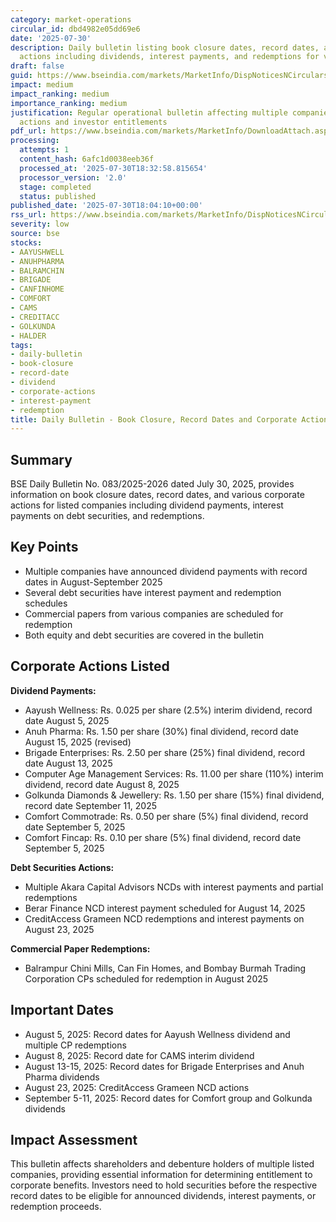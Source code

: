 ```yaml
---
category: market-operations
circular_id: dbd4982e05dd69e6
date: '2025-07-30'
description: Daily bulletin listing book closure dates, record dates, and corporate
  actions including dividends, interest payments, and redemptions for various securities.
draft: false
guid: https://www.bseindia.com/markets/MarketInfo/DispNoticesNCirculars.aspx?Noticeid={AE0651B7-2104-4AFA-B96D-6651250D50C1}&noticeno=20250730-59&dt=07/30/2025&icount=59&totcount=59&flag=0
impact: medium
impact_ranking: medium
importance_ranking: medium
justification: Regular operational bulletin affecting multiple companies' corporate
  actions and investor entitlements
pdf_url: https://www.bseindia.com/markets/MarketInfo/DownloadAttach.aspx?id=20250730-59&attachedId=7999bf78-8545-49d8-ae08-a7a7b8b82f30
processing:
  attempts: 1
  content_hash: 6afc1d0038eeb36f
  processed_at: '2025-07-30T18:32:58.815654'
  processor_version: '2.0'
  stage: completed
  status: published
published_date: '2025-07-30T18:04:10+00:00'
rss_url: https://www.bseindia.com/markets/MarketInfo/DispNoticesNCirculars.aspx?Noticeid={AE0651B7-2104-4AFA-B96D-6651250D50C1}&noticeno=20250730-59&dt=07/30/2025&icount=59&totcount=59&flag=0
severity: low
source: bse
stocks:
- AAYUSHWELL
- ANUHPHARMA
- BALRAMCHIN
- BRIGADE
- CANFINHOME
- COMFORT
- CAMS
- CREDITACC
- GOLKUNDA
- HALDER
tags:
- daily-bulletin
- book-closure
- record-date
- dividend
- corporate-actions
- interest-payment
- redemption
title: Daily Bulletin - Book Closure, Record Dates and Corporate Actions
---
```


## Summary

BSE Daily Bulletin No. 083/2025-2026 dated July 30, 2025, provides information on book closure dates, record dates, and various corporate actions for listed companies including dividend payments, interest payments on debt securities, and redemptions.

## Key Points

- Multiple companies have announced dividend payments with record dates in August-September 2025
- Several debt securities have interest payment and redemption schedules
- Commercial papers from various companies are scheduled for redemption
- Both equity and debt securities are covered in the bulletin

## Corporate Actions Listed

**Dividend Payments:**
- Aayush Wellness: Rs. 0.025 per share (2.5%) interim dividend, record date August 5, 2025
- Anuh Pharma: Rs. 1.50 per share (30%) final dividend, record date August 15, 2025 (revised)
- Brigade Enterprises: Rs. 2.50 per share (25%) final dividend, record date August 13, 2025
- Computer Age Management Services: Rs. 11.00 per share (110%) interim dividend, record date August 8, 2025
- Golkunda Diamonds & Jewellery: Rs. 1.50 per share (15%) final dividend, record date September 11, 2025
- Comfort Commotrade: Rs. 0.50 per share (5%) final dividend, record date September 5, 2025
- Comfort Fincap: Rs. 0.10 per share (5%) final dividend, record date September 5, 2025

**Debt Securities Actions:**
- Multiple Akara Capital Advisors NCDs with interest payments and partial redemptions
- Berar Finance NCD interest payment scheduled for August 14, 2025
- CreditAccess Grameen NCD redemptions and interest payments on August 23, 2025

**Commercial Paper Redemptions:**
- Balrampur Chini Mills, Can Fin Homes, and Bombay Burmah Trading Corporation CPs scheduled for redemption in August 2025

## Important Dates

- August 5, 2025: Record dates for Aayush Wellness dividend and multiple CP redemptions
- August 8, 2025: Record date for CAMS interim dividend
- August 13-15, 2025: Record dates for Brigade Enterprises and Anuh Pharma dividends
- August 23, 2025: CreditAccess Grameen NCD actions
- September 5-11, 2025: Record dates for Comfort group and Golkunda dividends

## Impact Assessment

This bulletin affects shareholders and debenture holders of multiple listed companies, providing essential information for determining entitlement to corporate benefits. Investors need to hold securities before the respective record dates to be eligible for announced dividends, interest payments, or redemption proceeds.